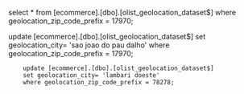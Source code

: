 select *
  from [ecommerce].[dbo].[olist_geolocation_dataset$] where geolocation_zip_code_prefix = 17970;

  update [ecommerce].[dbo].[olist_geolocation_dataset$]
		set geolocation_city= 'sao joao do pau dalho'
		where geolocation_zip_code_prefix = 17970;

		update [ecommerce].[dbo].[olist_geolocation_dataset$]
		set geolocation_city= 'lambari doeste'
		where geolocation_zip_code_prefix = 78278;
